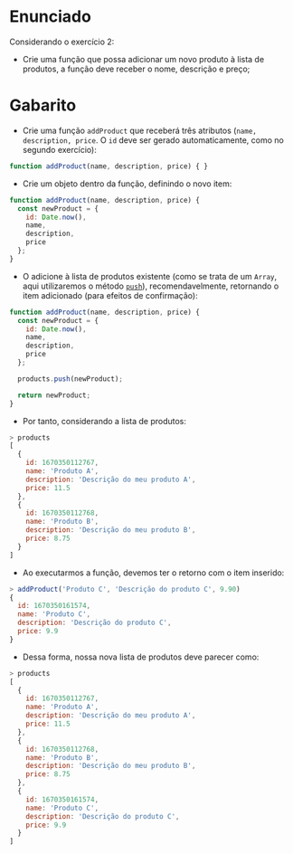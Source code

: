 # Enunciado

Considerando o exercício 2:

- Crie uma função que possa adicionar um novo produto à lista de produtos, a função deve receber o nome, descrição e preço;

# Gabarito

- Crie uma função `addProduct` que receberá três atributos (`name, description, price`. O `id` deve ser gerado automaticamente, como no segundo exercício):

```javascript
function addProduct(name, description, price) { }
```

- Crie um objeto dentro da função, definindo o novo item:

```javascript
function addProduct(name, description, price) { 
  const newProduct = {
    id: Date.now(),
    name,
    description,
    price
  };
}
```

- O adicione à lista de produtos existente (como se trata de um `Array`, aqui utilizaremos o método [`push`](https://developer.mozilla.org/pt-BR/docs/Web/JavaScript/Reference/Global_Objects/Array/push)), recomendavelmente, retornando o item adicionado (para efeitos de confirmação):

```javascript
function addProduct(name, description, price) { 
  const newProduct = {
    id: Date.now(),
    name,
    description,
    price
  };

  products.push(newProduct);

  return newProduct;
}
```

- Por tanto, considerando a lista de produtos:

```javascript
> products
[
  {
    id: 1670350112767,
    name: 'Produto A',
    description: 'Descrição do meu produto A',
    price: 11.5
  },
  {
    id: 1670350112768,
    name: 'Produto B',
    description: 'Descrição do meu produto B',
    price: 8.75
  }
]
```

- Ao executarmos a função, devemos ter o retorno com o item inserido:

```javascript
> addProduct('Produto C', 'Descrição do produto C', 9.90)
{
  id: 1670350161574,
  name: 'Produto C',
  description: 'Descrição do produto C',
  price: 9.9
}
```

- Dessa forma, nossa nova lista de produtos deve parecer como:

```javascript
> products
[
  {
    id: 1670350112767,
    name: 'Produto A',
    description: 'Descrição do meu produto A',
    price: 11.5
  },
  {
    id: 1670350112768,
    name: 'Produto B',
    description: 'Descrição do meu produto B',
    price: 8.75
  },
  {
    id: 1670350161574,
    name: 'Produto C',
    description: 'Descrição do produto C',
    price: 9.9
  }
]
```
